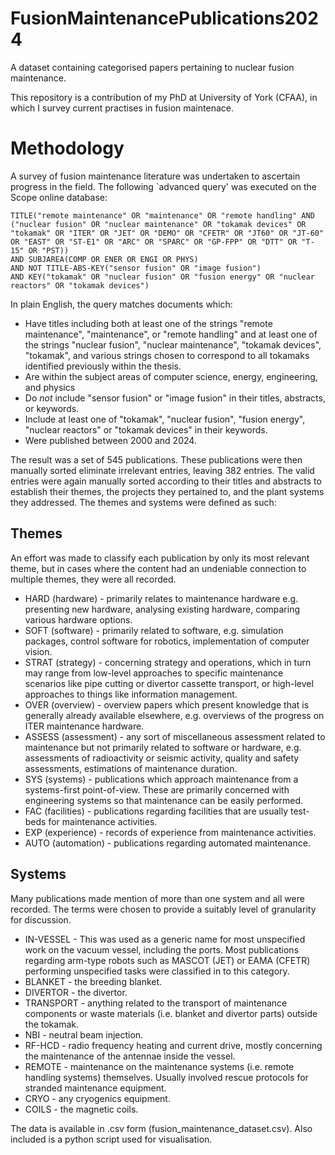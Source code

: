 # FusionMaintenancePublications2024
A dataset containing categorised papers pertaining to nuclear fusion maintenance.

This repository is a contribution of my PhD at University of York (CFAA), in which I survey current practises in fusion maintenace.

# Methodology

A survey of fusion maintenance literature was undertaken to ascertain progress in the field. The following `advanced query' was executed on the Scope online database:

    
    TITLE("remote maintenance" OR "maintenance" OR "remote handling" AND ("nuclear fusion" OR "nuclear maintenance" OR "tokamak devices" OR "tokamak" OR "ITER" OR "JET" OR "DEMO" OR "CFETR" OR "JT60" OR "JT-60" OR "EAST" OR "ST-E1" OR "ARC" OR "SPARC" OR "GP-FPP" OR "DTT" OR "T-15" OR "PST))
    AND SUBJAREA(COMP OR ENER OR ENGI OR PHYS)
    AND NOT TITLE-ABS-KEY("sensor fusion" OR "image fusion")
    AND KEY("tokamak" OR "nuclear fusion" OR "fusion energy" OR "nuclear reactors" OR "tokamak devices")


In plain English, the query matches documents which:


- Have titles including both at least one of the strings "remote maintenance", "maintenance", or "remote handling" and at least one of the strings "nuclear fusion", "nuclear maintenance", "tokamak devices", "tokamak", and various strings chosen to correspond to all tokamaks identified previously within the thesis.
- Are within the subject areas of computer science, energy, engineering, and physics
- Do *not* include "sensor fusion" or "image fusion" in their titles, abstracts, or keywords.
- Include at least one of "tokamak", "nuclear fusion", "fusion energy", "nuclear reactors" or "tokamak devices" in their keywords.
- Were published between 2000 and 2024.

The result was a set of 545 publications. These publications were then manually sorted eliminate irrelevant entries, leaving 382 entries. The valid entries were again manually sorted according to their titles and abstracts to establish their themes, the projects they pertained to, and the plant systems they addressed. The themes and systems were defined as such: 

## Themes

An effort was made to classify each publication by only its most relevant theme, but in cases where the content had an undeniable connection to multiple themes, they were all recorded.

- HARD (hardware) - primarily relates to maintenance hardware e.g. presenting new hardware, analysing existing hardware, comparing various hardware options.
- SOFT (software) - primarily related to software, e.g. simulation packages, control software for robotics, implementation of computer vision. 
- STRAT (strategy) - concerning strategy and operations, which in turn may range from low-level approaches to specific maintenance scenarios like pipe cutting or divertor cassette transport, or high-level approaches to things like information management. 
- OVER (overview) - overview papers which present knowledge that is generally already available elsewhere, e.g. overviews of the progress on ITER maintenance hardware. 
- ASSESS (assessment) - any sort of miscellaneous assessment related to maintenance but not primarily related to software or hardware, e.g. assessments of radioactivity or seismic activity, quality and safety assessments, estimations of maintenance duration.
- SYS (systems) - publications which approach maintenance from a systems-first point-of-view. These are primarily concerned with engineering systems so that maintenance can be easily performed.
- FAC (facilities) - publications regarding facilities that are usually test-beds for maintenance activities.
- EXP (experience) - records of experience from maintenance activities. 
- AUTO (automation) - publications regarding automated maintenance.
    
## Systems

Many publications made mention of more than one system and all were recorded. The terms were chosen to provide a suitably level of granularity for discussion.

- IN-VESSEL - This was used as a generic name for most unspecified work on the vacuum vessel, including the ports. Most publications regarding arm-type robots such as MASCOT (JET) or EAMA (CFETR) performing unspecified tasks were classified in to this category.
- BLANKET - the breeding blanket.
- DIVERTOR - the divertor.
- TRANSPORT - anything related to the transport of maintenance components or waste materials (i.e. blanket and divertor parts) outside the tokamak.
- NBI - neutral beam injection.
- RF-HCD - radio frequency heating and current drive, mostly concerning the maintenance of the antennae inside the vessel. 
- REMOTE - maintenance on the maintenance systems (i.e. remote handling systems) themselves. Usually involved rescue protocols for stranded maintenance equipment.
- CRYO - any cryogenics equipment.
- COILS - the magnetic coils.

The data is available in .csv form (fusion_maintenance_dataset.csv). Also included is a python script used for visualisation.

